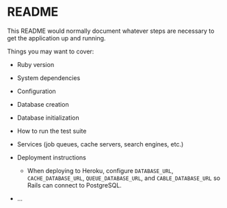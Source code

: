 # README

This README would normally document whatever steps are necessary to get the
application up and running.

Things you may want to cover:

* Ruby version

* System dependencies

* Configuration

* Database creation

* Database initialization

* How to run the test suite

* Services (job queues, cache servers, search engines, etc.)

* Deployment instructions
  * When deploying to Heroku, configure `DATABASE_URL`,
    `CACHE_DATABASE_URL`, `QUEUE_DATABASE_URL`, and `CABLE_DATABASE_URL` so
    Rails can connect to PostgreSQL.

* ...
